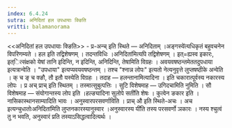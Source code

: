```yaml
---
index: 6.4.24
sutra: अनिदितां हल उपधायाः क्ङिति
vritti: balamanorama
---
```


<<अनिदितां हल उपधायाः क्ङिति>> - प्र-अन्च् इति स्थिते — अनिदिताम् ।अङ्गस्ये॑त्यधिकृतं बहुवचनेन विपरिणम्यते । हल इति तद्विशेषणम् । तदन्तविधिः ।अनिदिता॑मित्यपि तद्विशेषणम् । इत्=ह्यस्व इकारः, इत्ित्संक्षको येषां तानि इदिन्ति, न इदिन्ति, अनिदिन्ति, तेषामिति विग्रहः । अवयवषष्ठन्तमेततदुपधाया इत्यत्रान्वेति । "उपधाया" इत्यप्यवयवषष्ठन्तम् । तश्च "श्नान्न लोपः" इत्यतो नेत्यनुवृत्ते लुप्तषष्ठीके अन्वेति । क् च ङ् च क्ङौ, तौ इतौ यस्येति विग्रहः । तदाह — हलन्तानामित्यादिना । इति चकारात्पूर्वस्य नकारस्य लोपः । प्र अच् प्राच् इति स्थितम् । तस्मात्सुबुत्पत्तिः । सुटि विशेषमाह — उगिदचामिति नुमिति । सौ विशेषमाह — संयोगान्तस्य लोप इति ।हल्ङ्यादिना सुलोपे सती॑ति शेषः । कुत्वेन ङकार इति । नासिकास्थानसाम्यादिति भावः । अनुस्वारपरसवर्णाविति । प्राच् औ इति स्थिते-अचः । अच इत्यन्चुधातोःअनिदिता॑मिति लुप्तनकारस्यानुस्वार ।अनुस्वारस्य यी॑ति तस्य परसवर्णो ञकारः । नस्य श्चुत्वं तु न भवति, अनुस्वारं प्रति तस्याऽसिद्धत्वादित्यर्थः ।